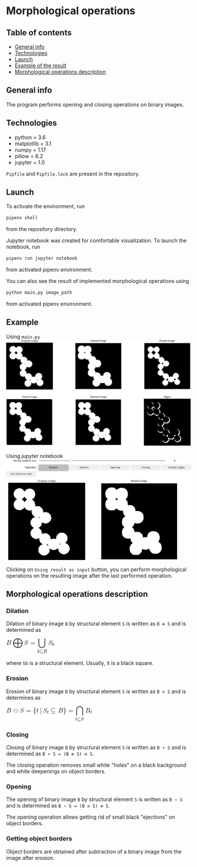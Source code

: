 # Morphological operations

## Table of contents

* [General info](#general-info)
* [Technologies](#technologies)
* [Launch](#launch)
* [Example of the result](#example-of-result)
* [Morphological operations description](#operations-description)

## General info

The program performs opening and closing operations on binary images.

## Technologies

* python = 3.6
* matplotlib = 3.1
* numpy = 1.17
* pillow = 6.2
* jupyter = 1.0

`Pipfile` and `Pipfile.lock` are present in the repository.

## Launch

To activate the environment, run
```bash
pipenv shell
```
from the repository directory.

Jupyter notebook was created for comfortable visualization.
To launch the notebook, run
```bash
pipenv run jupyter notebook
```
from activated pipenv environment.

You can also see the result of implemented morphological operations using
```bash
python main.py image_path
```
from activated pipenv environment.

## Example

Using `main.py`
![Example of the result](images/example_of_result.jpeg)

Using jupyter notebook
![Example of the result Jupyter](images/example_of_result_jupyter.png)

Clicking on `Using result as input` button, you can perform morphological operations on the resulting image after the last performed operation.

## Morphological operations description

### Dilation

Dilation of binary image `B` by structural element `S` is written as `B ⊕ S` and is determined as

![Dilation](images/dilation.png)

where `Sb` is a structural element.
Usually, it is a black square.

### Erosion

Erosion of binary image `B` by structural element `S` is written as `B ⊝ S` and is determines as

![Erosion](images/erosion.png)

### Closing

Closing of binary image `B` by structural element `S` is written as `B ∙ S` and is determined as `B ∙ S = (B ⊕ S) ⊖ S`.

The closing operation removes small white "holes" on a black background and white deepenings on object borders.

### Opening

The opening of binary image `B` by structural element `S` is written as `B ∘ S` and is determined as `B ∘ S = (B ⊖ S) ⊕ S`.

The opening operation allows getting rid of small black "ejections" on object borders.

### Getting object borders

Object borders are obtained after subtraction of a binary image from the image after erosion.

